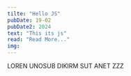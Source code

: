 ```yaml
---
tilte: "Hello JS"
pubDate: 19-02
pubDate2: 2024
text: "This its js"
read: "Read More..."
img:
---
```


LOREN UNOSUB DIKIRM SUT ANET ZZZ